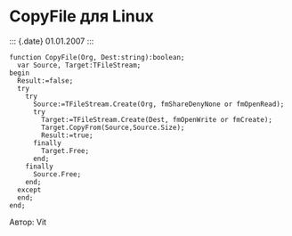 CopyFile для Linux
==================

::: {.date}
01.01.2007
:::

    function CopyFile(Org, Dest:string):boolean;
      var Source, Target:TFileStream;
    begin
      Result:=false;
      try
        try
          Source:=TFileStream.Create(Org, fmShareDenyNone or fmOpenRead);
          try
            Target:=TFileStream.Create(Dest, fmOpenWrite or fmCreate);
            Target.CopyFrom(Source,Source.Size);
            Result:=true;
          finally
            Target.Free;
          end;
        finally
          Source.Free;
        end;
      except
      end;
    end;

Автор: Vit
